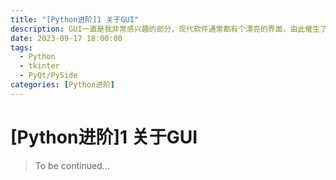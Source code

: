 ```yaml
---
title: "[Python进阶]1 关于GUI"
description: GUI一直是我非常感兴趣的部分，现代软件通常都有个漂亮的界面，由此催生了前端技术栈。这一篇我将介绍一下Python中最常用的两个GUI库。
date: 2023-09-17 18:00:00
tags:
  - Python
  - tkinter
  - PyQt/PySide
categories: [Python进阶]
---
```


# [Python进阶]1 关于GUI

> To be continued...
